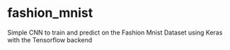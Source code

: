 # fashion_mnist

Simple CNN to train and predict on the Fashion Mnist Dataset using Keras with the Tensorflow backend
